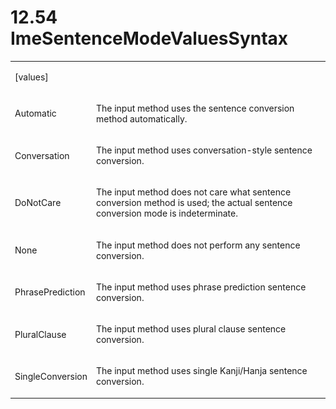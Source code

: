 <html dir="LTR" xmlns:mshelp="http://msdn.microsoft.com/mshelp" xmlns:ddue="http://ddue.schemas.microsoft.com/authoring/2003/5" xmlns:xlink="http://www.w3.org/1999/xlink" xmlns:tool="http://www.microsoft.com/tooltip"><body><input type="hidden" id="userDataCache" class="userDataStyle"><input type="hidden" id="hiddenScrollOffset"><img id="dropDownImage" style="display:none; height:0; width:0;" src="../local/drpdown.gif"><img id="dropDownHoverImage" style="display:none; height:0; width:0;" src="../local/drpdown_orange.gif"><img id="collapseImage" style="display:none; height:0; width:0;" src="../local/collapse.gif"><img id="expandImage" style="display:none; height:0; width:0;" src="../local/exp.gif"><img id="collapseAllImage" style="display:none; height:0; width:0;" src="../local/collall.gif"><img id="expandAllImage" style="display:none; height:0; width:0;" src="../local/expall.gif"><img id="copyImage" style="display:none; height:0; width:0;" src="../local/copycode.gif"><img id="copyHoverImage" style="display:none; height:0; width:0;" src="../local/copycodeHighlight.gif"><div id="header"><h1 class="heading">12.54 ImeSentenceModeValuesSyntax</h1></div><div id="mainSection"><div id="mainBody"><div id="allHistory" class="saveHistory" onsave="saveAll()" onload="loadAll()"></div>
			<div id="sectionSection0" class="section" name="collapseableSection"><content xmlns="http://ddue.schemas.microsoft.com/authoring/2003/5" xmlns:wsd="http://wsdev.schemas.microsoft.com/authoring/2008/2" xmlns:msxsl="urn:schemas-microsoft-com:xslt" xmlns:script="urn:script" xmlns:build="urn:build">
				</content></div><div id="sectionSection1" class="section" name="collapseableSection"><content xmlns="http://ddue.schemas.microsoft.com/authoring/2003/5" xmlns:wsd="http://wsdev.schemas.microsoft.com/authoring/2008/2" xmlns:msxsl="urn:schemas-microsoft-com:xslt" xmlns:script="urn:script" xmlns:build="urn:build">
					<p xmlns=""><b></b></p><table class="ProtocolAuthoredTable" xmlns=""><tr>
								<td>
									<p>[values]</p>
								</td>
								<td>
								</td>
							</tr><tr>
							<td>
								<p>Automatic</p>
							</td>
							<td>
								<p>The input method uses the sentence conversion method automatically.</p>
							</td>
						</tr><tr>
							<td>
								<p>Conversation</p>
							</td>
							<td>
								<p>The input method uses conversation-style sentence conversion.</p>
							</td>
						</tr><tr>
							<td>
								<p>DoNotCare</p>
							</td>
							<td>
								<p>The input method does not care what sentence conversion method is used; the actual sentence conversion mode is indeterminate.</p>
							</td>
						</tr><tr>
							<td>
								<p>None</p>
							</td>
							<td>
								<p>The input method does not perform any sentence conversion.</p>
							</td>
						</tr><tr>
							<td>
								<p>PhrasePrediction</p>
							</td>
							<td>
								<p>The input method uses phrase prediction sentence conversion.</p>
							</td>
						</tr><tr>
							<td>
								<p>PluralClause</p>
							</td>
							<td>
								<p>The input method uses plural clause sentence conversion.</p>
							</td>
						</tr><tr>
							<td>
								<p>SingleConversion</p>
							</td>
							<td>
								<p>The input method uses single Kanji/Hanja sentence conversion.</p>
							</td>
						</tr></table>
				</content></div><!--[if gte IE 5]>
			<tool:tip element="languageFilterToolTip" avoidmouse="false"/>
		<![endif]--></div><a name="feedback"></a><span></span></div></body></html>